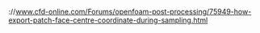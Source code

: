 ://www.cfd-online.com/Forums/openfoam-post-processing/75949-how-export-patch-face-centre-coordinate-during-sampling.html
